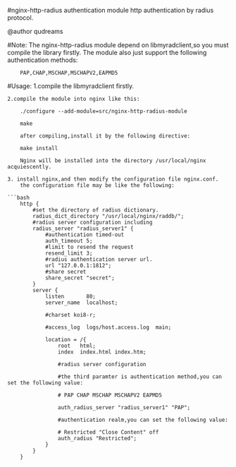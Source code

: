 #nginx-http-radius authentication module
    http authentication by radius protocol.

@author qudreams

#Note:
    The nginx-http-radius module depend on libmyradclient,so you must compile the library firstly.
    The module also just support the following authentication methods:
        
        PAP,CHAP,MSCHAP,MSCHAPV2,EAPMD5
#Usage:
    1.compile the libmyradclient firstly.

    2.compile the module into nginx like this:

        ./configure --add-module=src/nginx-http-radius-module
        
        make

        after compiling,install it by the following directive:

        make install
        
        Nginx will be installed into the directory /usr/local/nginx acquiescently.

    3. install nginx,and then modify the configuration file nginx.conf.
        the configuration file may be like the following:

    ```bash
        http {
            #set the directory of radius dictionary.
            radius_dict_directory "/usr/local/nginx/raddb/";
            #radius server configuration including
            radius_server "radius_server1" {
                #authentication timed-out
                auth_timeout 5;
                #limit to resend the request
                resend_limit 3;
                #radius authentication server url.
                url "127.0.0.1:1812";
                #share secret
                share_secret "secret";
            }
            server {
                listen       80;
                server_name  localhost;

                #charset koi8-r;

                #access_log  logs/host.access.log  main;

                location = /{
                    root   html;
                    index  index.html index.htm;

                    #radius server configuration

                    #the third paramter is authentication method,you can set the following value:

                    # PAP CHAP MSCHAP MSCHAPV2 EAPMD5

                    auth_radius_server "radius_server1" "PAP";

                    #authentication realm,you can set the following value:

                    # Restricted "Close Content" off
                    auth_radius "Restricted";
                } 
            }
        }
